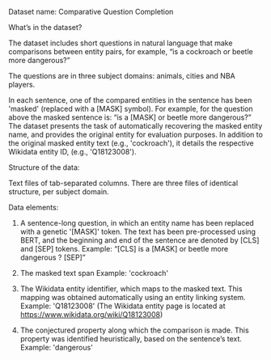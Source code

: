 Dataset name: Comparative Question Completion


What’s in the dataset?


The dataset includes short questions in natural language that make comparisons between entity pairs, for example, “is a cockroach or beetle more dangerous?” 

The questions are in three subject domains: animals, cities and NBA players. 

In each sentence, one of the compared entities in the sentence has been 'masked' (replaced with a [MASK] symbol). For example, for the question above the masked sentence is: “is a [MASK] or beetle more dangerous?”
The dataset presents the task of automatically recovering the masked entity name, and provides the original entity for evaluation purposes. In addition to the original masked entity text (e.g., 'cockroach'), it details the respective Wikidata entity ID, (e.g., 'Q18123008').



Structure of the data:

Text files of tab-separated columns. There are three files of identical structure, per subject domain.

Data elements:

1. A sentence-long question, in which an entity name has been replaced with a genetic '[MASK]' token. The text has been pre-processed using BERT, and the beginning and end of the sentence are denoted by [CLS] and [SEP] tokens.
Example: “[CLS] is a [MASK] or beetle more dangerous ? [SEP]”


2. The masked text span
Example: 'cockroach' 


3. The Wikidata entity identifier, which maps to the masked text. This mapping was obtained automatically using an entity linking system. 
Example: 'Q18123008' (The Wikidata entity page is located at https://www.wikidata.org/wiki/Q18123008)

4. The conjectured property along which the comparison is made. This property was identified heuristically, based on the sentence’s text.
Example: 'dangerous'



